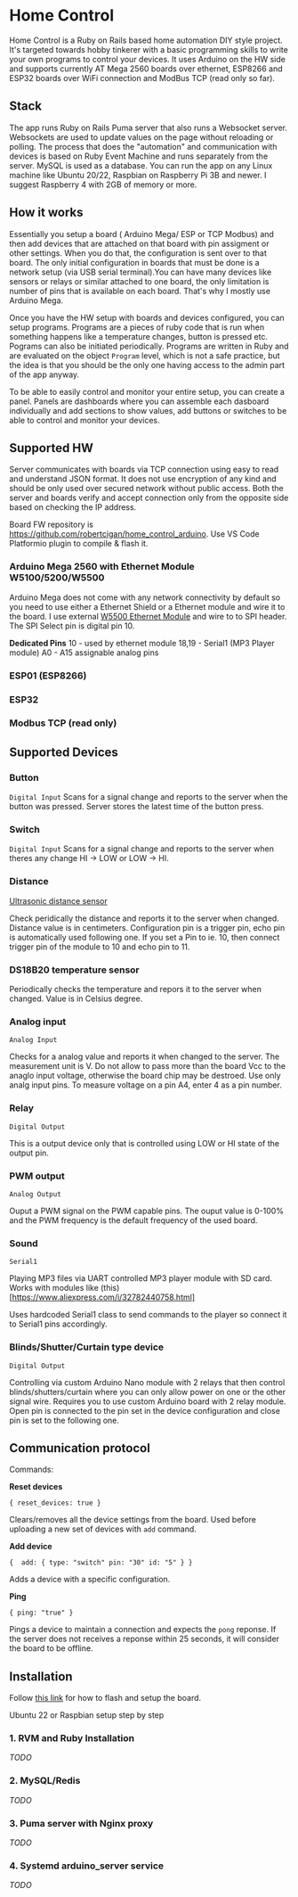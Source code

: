 # Home Control

Home Control is a Ruby on Rails based home automation DIY style project. It's targeted towards hobby tinkerer with a basic programming skills to write your own programs to control your devices. It uses Arduino on the HW side and supports currently AT Mega 2560 boards over ethernet,  ESP8266 and ESP32 boards over WiFi connection and ModBus TCP (read only so far).

## Stack

The app runs Ruby on Rails Puma server that also runs a Websocket server. Websockets are used to update values on the page without reloading or polling.
The process that does the "automation" and communication with devices is based on Ruby Event Machine and runs separately from the server. MySQL is used as a database. You can run the app on any Linux machine like Ubuntu 20/22, Raspbian on Raspberry Pi 3B and newer. I suggest Raspberry 4 with 2GB of memory or more. 

## How it works

Essentially you setup a board ( Arduino Mega/ ESP or TCP Modbus) and then add devices that are attached on that board with pin assigment or other settings. When you do that, the configuration is sent over to that board. The only initial configuration in boards that must be done is a network setup (via USB serial terminal).You can have many devices like sensors or relays or similar attached to one board, the only limitation is number of pins that is available on each board. That's why I mostly use Arduino Mega. 

Once you have the HW setup with boards and devices configured, you can setup programs. Programs are a pieces of ruby code that is run when something happens like a temperature changes, button is pressed etc. Pograms can also be initiated periodically. Programs are written in Ruby and are evaluated on the object `Program` level, which is not a safe practice, but the idea is that you should be the only one having access to the admin part of the app anyway.

To be able to easily control and monitor your entire setup, you can create a panel. Panels are dashboards where you can assemble each dasboard individually and add sections to show values, add buttons or switches to be able to control and monitor your devices.

## Supported HW

Server communicates with boards via TCP connection using easy to read and understand JSON format. It does not use encryption of any kind and should be only used over secured network without public access. Both the server and boards verify and accept connection only from the opposite side based on checking the IP address.

Board FW repository is https://github.com/robertcigan/home_control_arduino. Use VS Code Platformio plugin to compile & flash it.

### Arduino Mega 2560 with Ethernet Module W5100/5200/W5500

Arduino Mega does not come with any network connectivity by default so you need to use either a Ethernet Shield or a Ethernet module and wire it to the board. I use external [W5500 Ethernet Module](https://www.google.com/search?q=W5500+Ethernet+Network+Module&oq=W5500+Ethernet+Network+Module&gs_lcrp=EgZjaHJvbWUyCwgAEEUYExg5GIAEMgoIARAAGBMYFhgeMgoIAhAAGIAEGKIEMgoIAxAAGIAEGKIEMgoIBBAAGIAEGKIEMgoIBRAAGIAEGKIEMgYIBhBFGD3SAQczMTdqMGo0qAIAsAIB&sourceid=chrome&ie=UTF-8) and wire to to SPI header. The SPI Select pin is digital pin 10. 

__Dedicated Pins__
10 - used by ethernet module
18,19 - Serial1 (MP3 Player module)
A0 - A15 assignable analog pins

### ESP01 (ESP8266)

### ESP32

### Modbus TCP (read only)

## Supported Devices

### Button

`Digital Input` 
Scans for a signal change and reports to the server when the button was pressed. Server stores the latest time of the button press. 

### Switch

`Digital Input`
Scans for a signal change and reports to the server when theres any change HI -> LOW or LOW -> HI. 

### Distance
[Ultrasonic distance sensor](https://projecthub.arduino.cc/Isaac100/getting-started-with-the-hc-sr04-ultrasonic-sensor-7cabe1) 

Check peridically the distance and reports it to the server when changed. Distance value is in centimeters. Configuration pin is a trigger pin, echo pin is automatically used following one. If you set a Pin to ie. 10, then connect trigger pin  of the module to 10 and echo pin to 11. 

### DS18B20 temperature sensor

Periodically checks the temperature and repors it to the server when changed. Value is in Celsius degree.

### Analog input
`Analog Input`

Checks for a analog value and reports it when changed to the server. The measurement unit is V. Do not allow to pass more than the board Vcc to the anaglo input voltage, otherwise the board chip may be destroed. Use only analg input pins. To measure voltage on a pin A4, enter 4 as a pin number. 

### Relay
`Digital Output`

This is a output device only that is controlled using LOW or HI state of the output pin. 

### PWM output
`Analog Output`

Ouput a PWM signal on the PWM capable pins. The ouput value is 0-100% and the PWM frequency is the default frequency of the used board.

### Sound
`Serial1`

Playing MP3 files via UART controlled MP3 player module with SD card. Works with modules like (this)[https://www.aliexpress.com/i/32782440758.html]

Uses hardcoded Serial1 class to send commands to the player so connect it to Serial1 pins accordingly.

### Blinds/Shutter/Curtain type device
`Digital Output`

Controlling via custom Arduino Nano module with 2 relays that then control blinds/shutters/curtain where you can only allow power on one or the other signal wire. Requires you to use custom Arduino board with 2 relay module. Open pin is connected to the pin set in the device configuration and close pin is set to the following one. 

## Communication protocol

Commands:

__Reset devices__

`{ reset_devices: true }`

Clears/removes all the device settings from the board. Used before uploading a new set of devices with `add` command.

__Add device__

`{ 
  add:
  {
    type: "switch"
    pin: "30"
    id: "5"
  }
}`

Adds a device with a specific configuration. 

__Ping__

`{ ping: "true" }`

Pings a device to maintain a connection and expects the `pong` reponse. If the server does not receives a reponse within 25 seconds, it will consider the board to be offline.

## Installation

Follow [this link](/robertcigan/home_control_arduino) for how to flash and setup the board.

Ubuntu 22 or Raspbian setup step by step

### 1. RVM and Ruby Installation
_TODO_

### 2. MySQL/Redis
_TODO_

### 3. Puma server with Nginx proxy
_TODO_

### 4. Systemd arduino_server service
_TODO_


